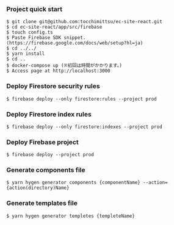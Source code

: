 ### Project quick start
```
$ git clone git@github.com:tocchimittsu/ec-site-react.git
$ cd ec-site-react/app/src/firebase
$ touch config.ts
$ Paste Firebase SDK snippet.(https://firebase.google.com/docs/web/setup?hl=ja)
$ cd ../../
$ yarn install
$ cd ..
$ docker-compose up (※初回は時間がかかります。)
$ Access page at http://localhost:3000
```

### Deploy Firestore security rules
```
$ firebase deploy --only firestore:rules --project prod
```

### Deploy Firestore index rules
```
$ firebase deploy --only firestore:indexes --project prod
```

### Deploy Firebase project
```
$ firebase deploy --project prod
```

### Generate components file
```
$ yarn hygen generator components {componentName} --action={action(directory)Name}
```

### Generate templates file
```
$ yarn hygen generator templetes {templeteName}
```

